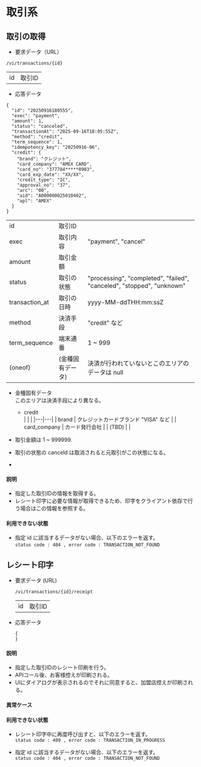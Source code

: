 # 取引系

## 取引の取得

- 要求データ（URL）  

```
/vi/transactions/{id}
```

|  |  |
|---|---|
| id | 取引ID |

- 応答データ

```
{
  "id": "20250916180555",
  "exec": "payment",
  "amount": 1,
  "status": "canceled",
  "transactionAt": "2025-09-16T18:05:55Z",
  "method": "credit",
  "term_sequence": 1,
  "idempotency_key": "20250916-06",
  "credit": {
    "brand": "クレジット",
    "card_company": "AMEX CARD",
    "card_no": "377784*****0903",
    "card_exp_date": "XX/XX",
    "credit_type": "IC",
    "approval_no": "37",
    "arc": "00",
    "aid": "A000000025010402",
    "apl": "AMEX"
  }
}
```

|  |  |  |
|---|---|---|
| id | 取引ID | |
| exec | 取引内容 | "payment", "cancel" |
| amount | 取引金額 | |
| status | 取引の状態 | "processing", "completed", "failed", "canceled", "stopped", "unknown" |
| transaction_at | 取引の日時 |  yyyy-MM-ddTHH:mm:ssZ |
| method | 決済手段 | "credit" など |
| term_sequence | 端末通番 | 1 ~ 999 |
| (oneof) | (金種固有データ) | 決済が行われていないとこのエリアのデータは null  |

- 金種固有データ  
このエリアは決済手段により異なる。

  - credit  
    | | |
    |---|---|
    | brand | クレジットカードブランド "VISA" など |
    | card_company | カード発行会社 |
    | (TBD) | |





- 取引金額は 1 ~ 999999.
- 取引の状態の canceld は取消されると元取引がこの状態になる。
- 

#### 説明

- 指定した取引IDの情報を取得する。
- レシート印字に必要な情報が取得できるため、印字をクライアント依存で行う場合はこの情報を参照する。


#### 利用できない状態

- 指定 id に該当するデータがない場合、以下のエラーを返す。  
  `status code : 404 , error code : TRANSACTION_NOT_FOUND`


## レシート印字


- 要求データ (URL)

  ```
  /vi/transactions/{id}/receipt
  ```
  |  |  |
  |---|---|
  | id | 取引ID |

- 応答データ
  ```
  {
  }
  ```

#### 説明

- 指定した取引IDのレシート印刷を行う。
- APIコール後、お客様控えが印刷される。
- UIにダイアログが表示されるのでそれに同意すると、加盟店控えが印刷される。

#### 異常ケース


#### 利用できない状態

- レシート印字中に再度呼び出すと、以下のエラーを返す。  
  `status code : 409 , error code : TRANSACTION_IN_PROGRESS`

- 指定 id に該当するデータがない場合、以下のエラーを返す。  
  `status code : 404 , error code : TRANSACTION_NOT_FOUND`


